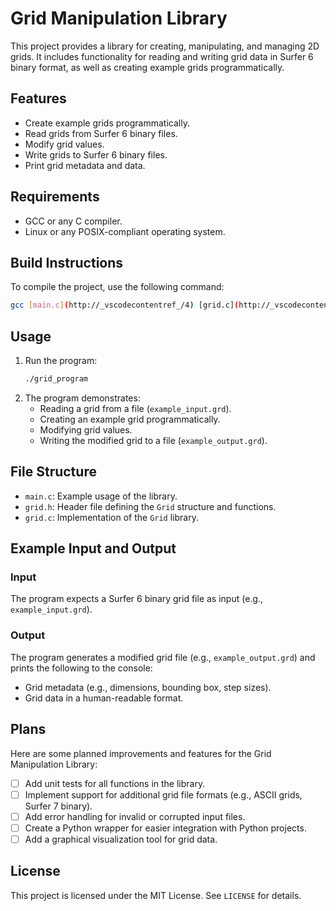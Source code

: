 # Grid Manipulation Library

This project provides a library for creating, manipulating, and managing 2D grids. It includes functionality for reading and writing grid data in Surfer 6 binary format, as well as creating example grids programmatically.

## Features
- Create example grids programmatically.
- Read grids from Surfer 6 binary files.
- Modify grid values.
- Write grids to Surfer 6 binary files.
- Print grid metadata and data.

## Requirements
- GCC or any C compiler.
- Linux or any POSIX-compliant operating system.

## Build Instructions
To compile the project, use the following command:

```bash
gcc [main.c](http://_vscodecontentref_/4) [grid.c](http://_vscodecontentref_/5) -o grid_program
```

## Usage
1. Run the program:
   ```bash
   ./grid_program
   ```
2. The program demonstrates:
   - Reading a grid from a file (`example_input.grd`).
   - Creating an example grid programmatically.
   - Modifying grid values.
   - Writing the modified grid to a file (`example_output.grd`).

## File Structure
- `main.c`: Example usage of the library.
- `grid.h`: Header file defining the `Grid` structure and functions.
- `grid.c`: Implementation of the `Grid` library.

## Example Input and Output
### Input
The program expects a Surfer 6 binary grid file as input (e.g., `example_input.grd`).

### Output
The program generates a modified grid file (e.g., `example_output.grd`) and prints the following to the console:
- Grid metadata (e.g., dimensions, bounding box, step sizes).
- Grid data in a human-readable format.

## Plans
Here are some planned improvements and features for the Grid Manipulation Library:

- [ ] Add unit tests for all functions in the library.
- [ ] Implement support for additional grid file formats (e.g., ASCII grids, Surfer 7 binary).
- [ ] Add error handling for invalid or corrupted input files.
- [ ] Create a Python wrapper for easier integration with Python projects.
- [ ] Add a graphical visualization tool for grid data.

## License
This project is licensed under the MIT License. See `LICENSE` for details.